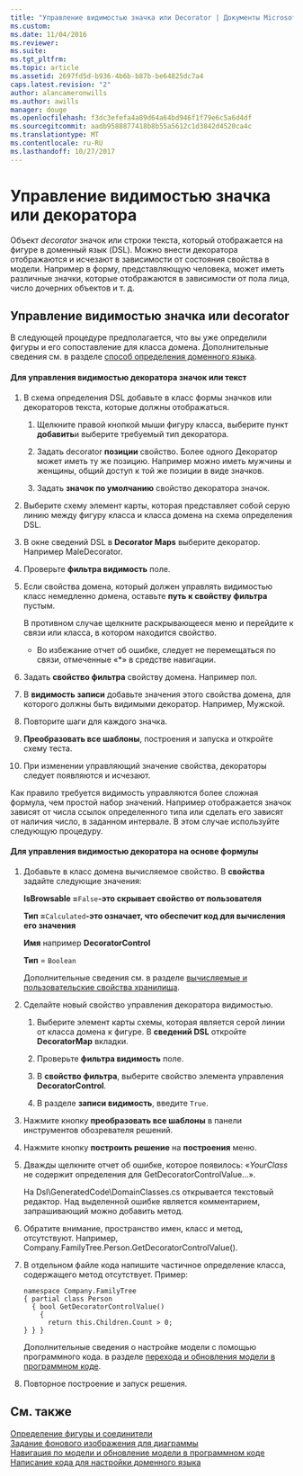 ```yaml
---
title: "Управление видимостью значка или Decorator | Документы Microsoft"
ms.custom: 
ms.date: 11/04/2016
ms.reviewer: 
ms.suite: 
ms.tgt_pltfrm: 
ms.topic: article
ms.assetid: 2697fd5d-b936-4b6b-b87b-be64825dc7a4
caps.latest.revision: "2"
author: alancameronwills
ms.author: awills
manager: douge
ms.openlocfilehash: f3dc3efefa4a89d64a64bd946f1f79e6c5a6d4df
ms.sourcegitcommit: aadb9588877418b8b55a5612c1d3842d4520ca4c
ms.translationtype: MT
ms.contentlocale: ru-RU
ms.lasthandoff: 10/27/2017
---
```

# <a name="controlling-the-visibility-of-an-icon-or-decorator"></a>Управление видимостью значка или декоратора
Объект *decorator* значок или строки текста, который отображается на фигуре в доменный язык (DSL). Можно внести декоратора отображаются и исчезают в зависимости от состояния свойства в модели. Например в форму, представляющую человека, может иметь различные значки, которые отображаются в зависимости от пола лица, число дочерних объектов и т. д.  
  
## <a name="controlling-the-visibility-of-an-icon-or-decorator"></a>Управление видимостью значка или decorator  
 В следующей процедуре предполагается, что вы уже определили фигуры и его сопоставление для класса домена. Дополнительные сведения см. в разделе [способ определения доменного языка](../modeling/how-to-define-a-domain-specific-language.md).  
  
#### <a name="to-control-the-visibility-of-an-icon-or-text-decorator"></a>Для управления видимостью декоратора значок или текст  
  
1.  В схема определения DSL добавьте в класс формы значков или декораторов текста, которые должны отображаться.  
  
    1.  Щелкните правой кнопкой мыши фигуру класса, выберите пункт **добавить**и выберите требуемый тип декоратора.  
  
    2.  Задать decorator **позиции** свойство. Более одного Декоратор может иметь ту же позицию. Например можно иметь мужчины и женщины, общий доступ к той же позиции в виде значков.  
  
    3.  Задать **значок по умолчанию** свойство декоратора значок.  
  
2.  Выберите схему элемент карты, которая представляет собой серую линию между фигуру класса и класса домена на схема определения DSL.  
  
3.  В окне сведений DSL в **Decorator Maps** выберите декоратор. Например MaleDecorator.  
  
4.  Проверьте **фильтра видимость** поле.  
  
5.  Если свойства домена, который должен управлять видимостью класс немедленно домена, оставьте **путь к свойству фильтра** пустым.  
  
     В противном случае щелкните раскрывающееся меню и перейдите к связи или класса, в котором находится свойство.  
  
    -   Во избежание отчет об ошибке, следует не перемещаться по связи, отмеченные «*» в средстве навигации.  
  
6.  Задать **свойство фильтра** свойству домена. Например пол.  
  
7.  В **видимость записи** добавьте значения этого свойства домена, для которого должны быть видимыми декоратор. Например, Мужской.  
  
8.  Повторите шаги для каждого значка.  
  
9. **Преобразовать все шаблоны**, построения и запуска и откройте схему теста.  
  
10. При изменении управляющий значение свойства, декораторы следует появляются и исчезают.  
  
 Как правило требуется видимость управляются более сложная формула, чем простой набор значений. Например отображается значок зависят от числа ссылок определенного типа или сделать его зависят от наличия число, в заданном интервале. В этом случае используйте следующую процедуру.  
  
#### <a name="to-control-the-visibility-of-a-decorator-based-on-a-formula"></a>Для управления видимостью декоратора на основе формулы  
  
1.  Добавьте в класс домена вычисляемое свойство. В **свойства** задайте следующие значения:  
  
     **IsBrowsable =**`False`**-это скрывает свойство от пользователя**   
  
     **Тип =**`Calculated`**-это означает, что обеспечит код для вычисления его значения**   
  
     **Имя** например **DecoratorControl**  
  
     **Тип** = `Boolean`  
  
     Дополнительные сведения см. в разделе [вычисляемые и пользовательские свойства хранилища](../modeling/calculated-and-custom-storage-properties.md).  
  
2.  Сделайте новый свойство управления декоратора видимостью.  
  
    1.  Выберите элемент карты схемы, которая является серой линии от класса домена к фигуре. В **сведений DSL** откройте **DecoratorMap** вкладки.  
  
    2.  Проверьте **фильтра видимость** поле.  
  
    3.  В **свойство фильтра**, выберите свойство элемента управления **DecoratorControl**.  
  
    4.  В разделе **записи видимость**, введите `True`.  
  
3.  Нажмите кнопку **преобразовать все шаблоны** в панели инструментов обозревателя решений.  
  
4.  Нажмите кнопку **построить решение** на **построения** меню.  
  
5.  Дважды щелкните отчет об ошибке, которое появилось: «*YourClass* не содержит определения для GetDecoratorControlValue...».  
  
     На Dsl\GeneratedCode\DomainClasses.cs открывается текстовый редактор. Над выделенной ошибке является комментарием, запрашивающий можно добавить метод.  
  
6.  Обратите внимание, пространство имен, класс и метод, отсутствуют.  Например, Company.FamilyTree.Person.GetDecoratorControlValue().  
  
7.  В отдельном файле кода напишите частичное определение класса, содержащего метод отсутствует. Пример:  
  
    ```  
    namespace Company.FamilyTree  
    { partial class Person  
      { bool GetDecoratorControlValue()  
        {  
          return this.Children.Count > 0;  
    } } }  
    ```  
  
     Дополнительные сведения о настройке модели с помощью программного кода. в разделе [перехода и обновления модели в программном коде](../modeling/navigating-and-updating-a-model-in-program-code.md).  
  
8.  Повторное построение и запуск решения.  
  
## <a name="see-also"></a>См. также  
 [Определение фигуры и соединители](../modeling/defining-shapes-and-connectors.md)   
 [Задание фонового изображения для диаграммы](../modeling/setting-a-background-image-on-a-diagram.md)   
 [Навигация по модели и обновление модели в программном коде](../modeling/navigating-and-updating-a-model-in-program-code.md)   
 [Написание кода для настройки доменного языка](../modeling/writing-code-to-customise-a-domain-specific-language.md)